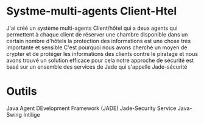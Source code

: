 # Systme-multi-agents Client-Htel

J'ai créé un système multi-agents Client/hôtel qui a deux agents qui permettent à chaque client de réserver une chambre disponible dans un certain nombre d'hôtels 
la protection des informations est une chose très importante et sensible C'est pourquoi nous avons cherché un moyen de crypter et de protéger les informations des clients contre le piratage et nous avons trouvé un solution efficace pour cela notre approche de sécurité est basé sur un ensemble des services de Jade qui s'appelle Jade-sécurité
# Outils 
Java Agent DEvelopment Framework (JADE)
Jade-Security Service 
Java-Swing
Intilige
